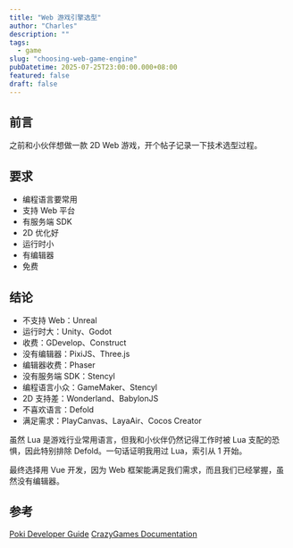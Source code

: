 ```yaml
---
title: "Web 游戏引擎选型"
author: "Charles"
description: ""
tags:
  - game
slug: "choosing-web-game-engine"
pubDatetime: 2025-07-25T23:00:00.000+08:00
featured: false
draft: false
---
```


## 前言
之前和小伙伴想做一款 2D Web 游戏，开个帖子记录一下技术选型过程。

## 要求
- 编程语言要常用
- 支持 Web 平台
- 有服务端 SDK
- 2D 优化好
- 运行时小
- 有编辑器
- 免费

## 结论
- 不支持 Web：Unreal
- 运行时大：Unity、Godot
- 收费：GDevelop、Construct
- 没有编辑器：PixiJS、Three.js
- 编辑器收费：Phaser
- 没有服务端 SDK：Stencyl
- 编程语言小众：GameMaker、Stencyl
- 2D 支持差：Wonderland、BabylonJS
- 不喜欢语言：Defold
- 满足需求：PlayCanvas、LayaAir、Cocos Creator

虽然 Lua 是游戏行业常用语言，但我和小伙伴仍然记得工作时被 Lua 支配的恐惧，因此特别排除 Defold。一句话证明我用过 Lua，索引从 1 开始。

最终选择用 Vue 开发，因为 Web 框架能满足我们需求，而且我们已经掌握，虽然没有编辑器。



## 参考
[Poki Developer Guide](https://developers.poki.com/guide/web-game-engines)
[CrazyGames Documentation](https://docs.crazygames.com/)